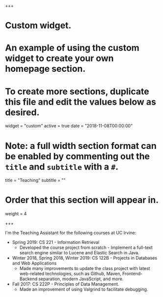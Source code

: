 +++
# Custom widget.
# An example of using the custom widget to create your own homepage section.
# To create more sections, duplicate this file and edit the values below as desired.
widget = "custom"
active = true
date = "2018-11-08T00:00:00"

# Note: a full width section format can be enabled by commenting out the `title` and `subtitle` with a `#`.
title = "Teaching"
subtitle = ""

# Order that this section will appear in.
weight = 4

+++

I'm the Teaching Assistant for the following courses at UC Irvine:

- Spring 2019: CS 221 - Information Retrieval
  - Developed the course project from scratch - Implement a full-text search engine similar to Lucene and Elastic Search in Java.
- Winter 2018, Spring 2018, Winter 2019: CS 122B - Projects in Databases and Web Applications
  - Made many improvements to update the class project with latest web-related technologies, such as Github, Maven, Frontend-Backend separation, modern JavaScript, and more.
- Fall 2017: CS 222P - Principles of Data Management. 
  - Made an improvement of using Valgrind to facilitate debugging.

